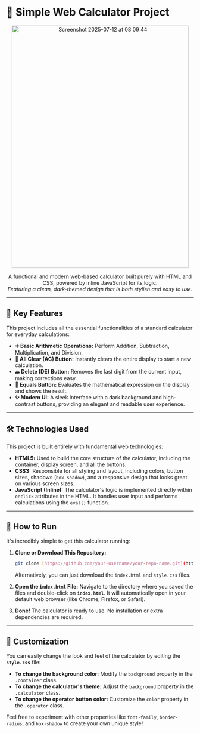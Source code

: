 # 🔢 Simple Web Calculator Project

<p align="center">
  <img width="475" height="650" alt="Screenshot 2025-07-12 at 08 09 44" src="https://github.com/user-attachments/assets/1a7ffa88-a950-4a6a-8bd0-9eb9675882de" />
</p>

<p align="center">
  A functional and modern web-based calculator built purely with HTML and CSS, powered by inline JavaScript for its logic.
  <br>
  <em>Featuring a clean, dark-themed design that is both stylish and easy to use.</em>
</p>

---

## 🌟 Key Features

This project includes all the essential functionalities of a standard calculator for everyday calculations:

* **➕ Basic Arithmetic Operations:** Perform Addition, Subtraction, Multiplication, and Division.
* **🔄 All Clear (AC) Button:** Instantly clears the entire display to start a new calculation.
* **🔙 Delete (DE) Button:** Removes the last digit from the current input, making corrections easy.
* **🟰 Equals Button:** Evaluates the mathematical expression on the display and shows the result.
* **✨ Modern UI:** A sleek interface with a dark background and high-contrast buttons, providing an elegant and readable user experience.

---

## 🛠️ Technologies Used

This project is built entirely with fundamental web technologies:

* **HTML5:** Used to build the core structure of the calculator, including the container, display screen, and all the buttons.
* **CSS3:** Responsible for all styling and layout, including colors, button sizes, shadows (`box-shadow`), and a responsive design that looks great on various screen sizes.
* **JavaScript (Inline):** The calculator's logic is implemented directly within `onclick` attributes in the HTML. It handles user input and performs calculations using the `eval()` function.

---

## 🚀 How to Run

It's incredibly simple to get this calculator running:

1.  **Clone or Download This Repository:**
    ```bash
    git clone [https://github.com/your-username/your-repo-name.git](https://github.com/your-username/your-repo-name.git)
    ```
    Alternatively, you can just download the `index.html` and `style.css` files.

2.  **Open the `index.html` File:**
    Navigate to the directory where you saved the files and double-click on **`index.html`**. It will automatically open in your default web browser (like Chrome, Firefox, or Safari).

3.  **Done!**
    The calculator is ready to use. No installation or extra dependencies are required.

---

## 🎨 Customization

You can easily change the look and feel of the calculator by editing the **`style.css`** file:

* **To change the background color:** Modify the `background` property in the `.container` class.
* **To change the calculator's theme:** Adjust the `background` property in the `.calculator` class.
* **To change the operator button color:** Customize the `color` property in the `.operator` class.

Feel free to experiment with other properties like `font-family`, `border-radius`, and `box-shadow` to create your own unique style!
